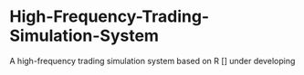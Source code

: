 # High-Frequency-Trading-Simulation-System
A high-frequency trading simulation system based on R
[] under developing
